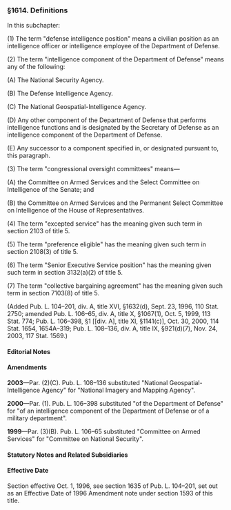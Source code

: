 ### §1614. Definitions ###

In this subchapter:

(1) The term "defense intelligence position" means a civilian position as an intelligence officer or intelligence employee of the Department of Defense.

(2) The term "intelligence component of the Department of Defense" means any of the following:

(A) The National Security Agency.

(B) The Defense Intelligence Agency.

(C) The National Geospatial-Intelligence Agency.

(D) Any other component of the Department of Defense that performs intelligence functions and is designated by the Secretary of Defense as an intelligence component of the Department of Defense.

(E) Any successor to a component specified in, or designated pursuant to, this paragraph.

(3) The term "congressional oversight committees" means—

(A) the Committee on Armed Services and the Select Committee on Intelligence of the Senate; and

(B) the Committee on Armed Services and the Permanent Select Committee on Intelligence of the House of Representatives.

(4) The term "excepted service" has the meaning given such term in section 2103 of title 5.

(5) The term "preference eligible" has the meaning given such term in section 2108(3) of title 5.

(6) The term "Senior Executive Service position" has the meaning given such term in section 3132(a)(2) of title 5.

(7) The term "collective bargaining agreement" has the meaning given such term in section 7103(8) of title 5.

(Added Pub. L. 104–201, div. A, title XVI, §1632(d), Sept. 23, 1996, 110 Stat. 2750; amended Pub. L. 106–65, div. A, title X, §1067(1), Oct. 5, 1999, 113 Stat. 774; Pub. L. 106–398, §1 [[div. A], title XI, §1141(c)], Oct. 30, 2000, 114 Stat. 1654, 1654A–319; Pub. L. 108–136, div. A, title IX, §921(d)(7), Nov. 24, 2003, 117 Stat. 1569.)

#### **Editorial Notes** ####

#### Amendments ####

**2003**—Par. (2)(C). Pub. L. 108–136 substituted "National Geospatial-Intelligence Agency" for "National Imagery and Mapping Agency".

**2000**—Par. (1). Pub. L. 106–398 substituted "of the Department of Defense" for "of an intelligence component of the Department of Defense or of a military department".

**1999**—Par. (3)(B). Pub. L. 106–65 substituted "Committee on Armed Services" for "Committee on National Security".

#### **Statutory Notes and Related Subsidiaries** ####

#### Effective Date ####

Section effective Oct. 1, 1996, see section 1635 of Pub. L. 104–201, set out as an Effective Date of 1996 Amendment note under section 1593 of this title.